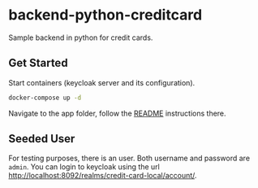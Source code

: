 # backend-python-creditcard

Sample backend in python for credit cards.

## Get Started

Start containers (keycloak server and its configuration).

```bash
docker-compose up -d
```

Navigate to the app folder, follow the [README](app/README.md) instructions there.

## Seeded User

For testing purposes, there is an user. Both username and password are `admin`. You can login to keycloak using the url [http://localhost:8092/realms/credit-card-local/account/](http://localhost:8092/realms/credit-card-local/account/).
